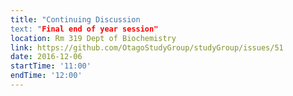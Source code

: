 ```yaml
---
title: "Continuing Discussion
text: "Final end of year session"
location: Rm 319 Dept of Biochemistry
link: https://github.com/OtagoStudyGroup/studyGroup/issues/51
date: 2016-12-06
startTime: '11:00'
endTime: '12:00'
---
```

